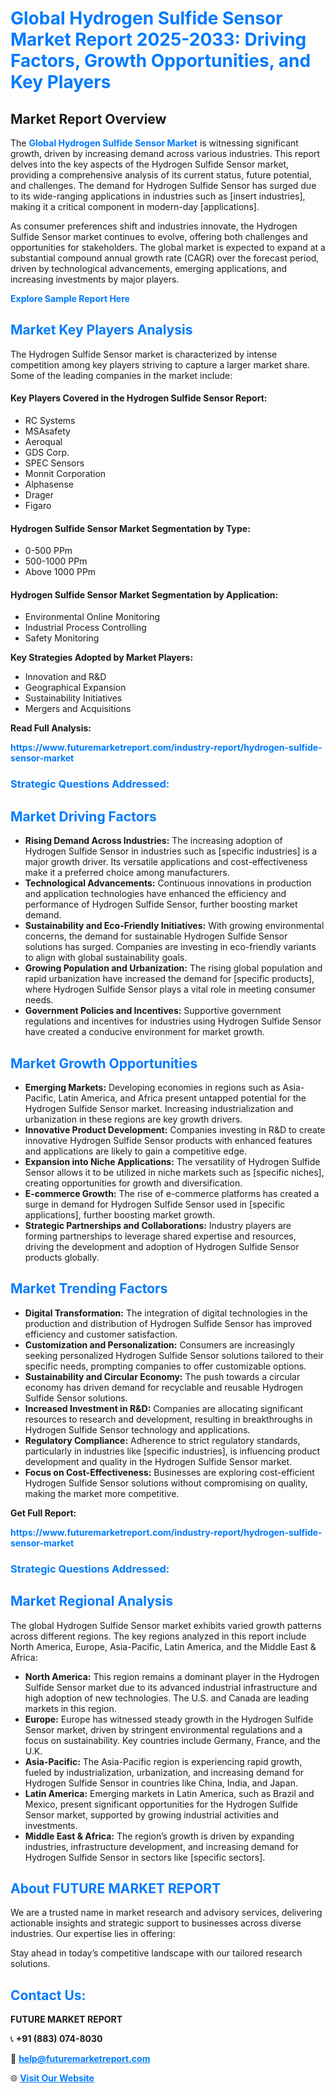 <h1 style="color: #007BFF;">Global Hydrogen Sulfide Sensor Market Report 2025-2033: Driving Factors, Growth Opportunities, and Key Players</h1>

<section id="overview">
<h2>Market Report Overview</h2>
<p>The <a href="https://www.futuremarketreport.com/industry-report/hydrogen-sulfide-sensor-market" style="color: #007BFF; text-decoration: none;"><strong>Global Hydrogen Sulfide Sensor Market</strong></a> is witnessing significant growth, driven by increasing demand across various industries. This report delves into the key aspects of the Hydrogen Sulfide Sensor market, providing a comprehensive analysis of its current status, future potential, and challenges. The demand for Hydrogen Sulfide Sensor has surged due to its wide-ranging applications in industries such as [insert industries], making it a critical component in modern-day [applications].</p>
<p>As consumer preferences shift and industries innovate, the Hydrogen Sulfide Sensor market continues to evolve, offering both challenges and opportunities for stakeholders. The global market is expected to expand at a substantial compound annual growth rate (CAGR) over the forecast period, driven by technological advancements, emerging applications, and increasing investments by major players.</p>
</section>

<section id="overview">
<p><a href="https://www.futuremarketreport.com/request-sample/reportId=43270" style="color: #007BFF; text-decoration: none;"><strong>Explore Sample Report Here</strong></a></p>
</section>

<section id="key-players">
<h2 style="color: #007BFF;">Market Key Players Analysis</h2>
<p>The Hydrogen Sulfide Sensor market is characterized by intense competition among key players striving to capture a larger market share. Some of the leading companies in the market include:</p>
<h4>Key Players Covered in the Hydrogen Sulfide Sensor Report:</h4>
<ul><li>RC Systems</li><li>MSAsafety</li><li>Aeroqual</li><li>GDS Corp.</li><li>SPEC Sensors</li><li>Monnit Corporation</li><li>Alphasense</li><li>Drager</li><li>Figaro</li></ul>
<h4>Hydrogen Sulfide Sensor Market Segmentation by Type:</h4>
<ul><li>0-500 PPm</li><li>500-1000 PPm</li><li>Above 1000 PPm</li></ul>

<h4>Hydrogen Sulfide Sensor Market Segmentation by Application:</h4>
<ul><li>Environmental Online Monitoring</li><li>Industrial Process Controlling</li><li>Safety Monitoring</li></ul>
<p><strong>Key Strategies Adopted by Market Players:</strong></p>
<ul>
<li>Innovation and R&D</li>
<li>Geographical Expansion</li>
<li>Sustainability Initiatives</li>
<li>Mergers and Acquisitions</li>
</ul>
</section>

<section>
<p><strong>Read Full Analysis: </strong></p><a href="https://www.futuremarketreport.com/industry-report/hydrogen-sulfide-sensor-market" style="color: #007BFF; text-decoration: none;"><strong>https://www.futuremarketreport.com/industry-report/hydrogen-sulfide-sensor-market</strong></a>
<h3 style="color: #007BFF;">Strategic Questions Addressed:</h3>
</section>

<section id="driving-factors">
<h2 style="color: #007BFF;">Market Driving Factors</h2>
<ul>
<li><strong>Rising Demand Across Industries:</strong> The increasing adoption of Hydrogen Sulfide Sensor in industries such as [specific industries] is a major growth driver. Its versatile applications and cost-effectiveness make it a preferred choice among manufacturers.</li>
<li><strong>Technological Advancements:</strong> Continuous innovations in production and application technologies have enhanced the efficiency and performance of Hydrogen Sulfide Sensor, further boosting market demand.</li>
<li><strong>Sustainability and Eco-Friendly Initiatives:</strong> With growing environmental concerns, the demand for sustainable Hydrogen Sulfide Sensor solutions has surged. Companies are investing in eco-friendly variants to align with global sustainability goals.</li>
<li><strong>Growing Population and Urbanization:</strong> The rising global population and rapid urbanization have increased the demand for [specific products], where Hydrogen Sulfide Sensor plays a vital role in meeting consumer needs.</li>
<li><strong>Government Policies and Incentives:</strong> Supportive government regulations and incentives for industries using Hydrogen Sulfide Sensor have created a conducive environment for market growth.</li>
</ul>
</section>

<section id="growth-opportunities">
<h2 style="color: #007BFF;">Market Growth Opportunities</h2>
<ul>
<li><strong>Emerging Markets:</strong> Developing economies in regions such as Asia-Pacific, Latin America, and Africa present untapped potential for the Hydrogen Sulfide Sensor market. Increasing industrialization and urbanization in these regions are key growth drivers.</li>
<li><strong>Innovative Product Development:</strong> Companies investing in R&D to create innovative Hydrogen Sulfide Sensor products with enhanced features and applications are likely to gain a competitive edge.</li>
<li><strong>Expansion into Niche Applications:</strong> The versatility of Hydrogen Sulfide Sensor allows it to be utilized in niche markets such as [specific niches], creating opportunities for growth and diversification.</li>
<li><strong>E-commerce Growth:</strong> The rise of e-commerce platforms has created a surge in demand for Hydrogen Sulfide Sensor used in [specific applications], further boosting market growth.</li>
<li><strong>Strategic Partnerships and Collaborations:</strong> Industry players are forming partnerships to leverage shared expertise and resources, driving the development and adoption of Hydrogen Sulfide Sensor products globally.</li>
</ul>
</section>

<section id="trending-factors">
<h2 style="color: #007BFF;">Market Trending Factors</h2>
<ul>
<li><strong>Digital Transformation:</strong> The integration of digital technologies in the production and distribution of Hydrogen Sulfide Sensor has improved efficiency and customer satisfaction.</li>
<li><strong>Customization and Personalization:</strong> Consumers are increasingly seeking personalized Hydrogen Sulfide Sensor solutions tailored to their specific needs, prompting companies to offer customizable options.</li>
<li><strong>Sustainability and Circular Economy:</strong> The push towards a circular economy has driven demand for recyclable and reusable Hydrogen Sulfide Sensor solutions.</li>
<li><strong>Increased Investment in R&D:</strong> Companies are allocating significant resources to research and development, resulting in breakthroughs in Hydrogen Sulfide Sensor technology and applications.</li>
<li><strong>Regulatory Compliance:</strong> Adherence to strict regulatory standards, particularly in industries like [specific industries], is influencing product development and quality in the Hydrogen Sulfide Sensor market.</li>
<li><strong>Focus on Cost-Effectiveness:</strong> Businesses are exploring cost-efficient Hydrogen Sulfide Sensor solutions without compromising on quality, making the market more competitive.</li>
</ul>
</section>

<section>
<p><strong>Get Full Report: </strong></p><a href="https://www.futuremarketreport.com/industry-report/hydrogen-sulfide-sensor-market" style="color: #007BFF; text-decoration: none;"><strong>https://www.futuremarketreport.com/industry-report/hydrogen-sulfide-sensor-market</strong></a>
<h3 style="color: #007BFF;">Strategic Questions Addressed:</h3>
</section>


<section id="regional-analysis">
<h2 style="color: #007BFF;">Market Regional Analysis</h2>
<p>The global Hydrogen Sulfide Sensor market exhibits varied growth patterns across different regions. The key regions analyzed in this report include North America, Europe, Asia-Pacific, Latin America, and the Middle East & Africa:</p>
<ul>
<li><strong>North America:</strong> This region remains a dominant player in the Hydrogen Sulfide Sensor market due to its advanced industrial infrastructure and high adoption of new technologies. The U.S. and Canada are leading markets in this region.</li>
<li><strong>Europe:</strong> Europe has witnessed steady growth in the Hydrogen Sulfide Sensor market, driven by stringent environmental regulations and a focus on sustainability. Key countries include Germany, France, and the U.K.</li>
<li><strong>Asia-Pacific:</strong> The Asia-Pacific region is experiencing rapid growth, fueled by industrialization, urbanization, and increasing demand for Hydrogen Sulfide Sensor in countries like China, India, and Japan.</li>
<li><strong>Latin America:</strong> Emerging markets in Latin America, such as Brazil and Mexico, present significant opportunities for the Hydrogen Sulfide Sensor market, supported by growing industrial activities and investments.</li>
<li><strong>Middle East & Africa:</strong> The region’s growth is driven by expanding industries, infrastructure development, and increasing demand for Hydrogen Sulfide Sensor in sectors like [specific sectors].</li>
</ul>
</section>

<footer>
<h2 style="color: #007BFF;">About FUTURE MARKET REPORT</h2>
<p>We are a trusted name in market research and advisory services, delivering actionable insights and strategic support to businesses across diverse industries. Our expertise lies in offering:</p>

<p>Stay ahead in today’s competitive landscape with our tailored research solutions.</p>

<h2 style="color: #007BFF;">Contact Us:</h2>
<p><strong>FUTURE MARKET REPORT</strong></p>
<p>📞 <strong>+91 (883) 074-8030</strong></p>
<p>📧 <strong><a href="mailto:help@futuremarketreport.com" style="color: #007BFF;">help@futuremarketreport.com</a></strong></p>
<p>🌐 <strong><a href="https://www.futuremarketreport.com/" style="color: #007BFF;">Visit Our Website</a></strong></p>
</footer>